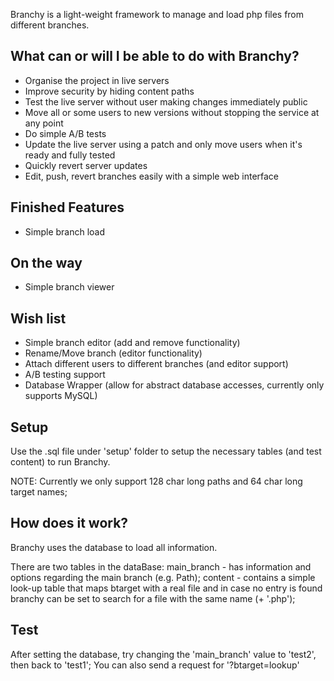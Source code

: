 Branchy is a light-weight framework to manage and load php files from different branches.

## What can or will I be able to do with Branchy?

* Organise the project in live servers
* Improve security by hiding content paths
* Test the live server without user making changes immediately public
* Move all or some users to new versions without stopping the service at any point
* Do simple A/B tests
* Update the live server using a patch and only move users when it's ready and fully tested
* Quickly revert server updates
* Edit, push, revert branches easily with a simple web interface

## Finished Features

* Simple branch load

## On the way

* Simple branch viewer

## Wish list

* Simple branch editor (add and remove functionality)
* Rename/Move branch (editor functionality)
* Attach different users to different branches (and editor support)
* A/B testing support
* Database Wrapper (allow for abstract database accesses, currently only supports MySQL)

## Setup

Use the .sql file under 'setup' folder to setup the necessary tables (and test content) to run Branchy.

NOTE: Currently we only support 128 char long paths and 64 char long target names;

## How does it work?

Branchy uses the database to load all information.

There are two tables in the dataBase:
main_branch - has information and options regarding the main branch (e.g. Path);
content - contains a simple look-up table that maps btarget with a real file and in case no entry is found branchy can be set to search for a file with the same name (+ '.php');

## Test

After setting the database, try changing the 'main_branch' value to 'test2', then back to 'test1';
You can also send a request for '?btarget=lookup'